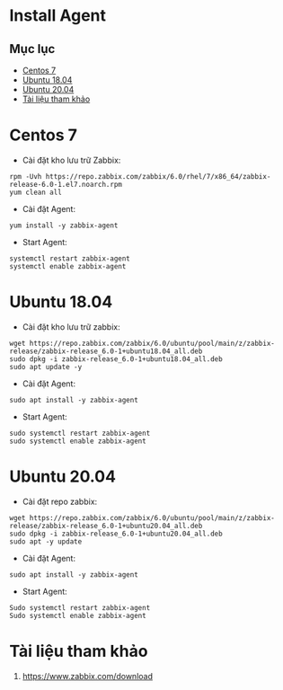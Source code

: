 <h1> Install Agent </h1>


<h2> Mục lục </h2>

- [Centos 7](#centos-7)
- [Ubuntu 18.04](#ubuntu-1804)
- [Ubuntu 20.04](#ubuntu-2004)
- [Tài liệu tham khảo](#tài-liệu-tham-khảo)

# Centos 7

- Cài đặt kho lưu trữ Zabbix:
```
rpm -Uvh https://repo.zabbix.com/zabbix/6.0/rhel/7/x86_64/zabbix-release-6.0-1.el7.noarch.rpm
yum clean all
```
- Cài đặt Agent:
```
yum install -y zabbix-agent
```

- Start Agent:
```
systemctl restart zabbix-agent
systemctl enable zabbix-agent
```

# Ubuntu 18.04

- Cài đặt kho lưu trữ zabbix:
```
wget https://repo.zabbix.com/zabbix/6.0/ubuntu/pool/main/z/zabbix-release/zabbix-release_6.0-1+ubuntu18.04_all.deb
sudo dpkg -i zabbix-release_6.0-1+ubuntu18.04_all.deb
sudo apt update -y
```
- Cài đặt Agent:
```
sudo apt install -y zabbix-agent
```
- Start Agent:
```
sudo systemctl restart zabbix-agent
sudo systemctl enable zabbix-agent
```

# Ubuntu 20.04
- Cài đặt repo zabbix:
```
wget https://repo.zabbix.com/zabbix/6.0/ubuntu/pool/main/z/zabbix-release/zabbix-release_6.0-1+ubuntu20.04_all.deb
sudo dpkg -i zabbix-release_6.0-1+ubuntu20.04_all.deb
sudo apt -y update
```
- Cài đặt Agent:
```
sudo apt install -y zabbix-agent
```
- Start Agent:
```
Sudo systemctl restart zabbix-agent
Sudo systemctl enable zabbix-agent
```

# Tài liệu tham khảo

1. https://www.zabbix.com/download